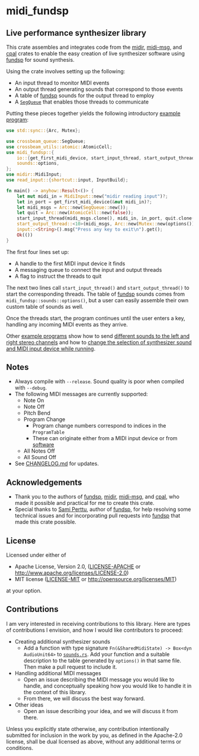 # midi_fundsp

## Live performance synthesizer library

This crate assembles and integrates code from the [midir](https://crates.io/crates/midir), 
[midi-msg](https://crates.io/crates/midi-msg), and [cpal](https://crates.io/crates/cpal) 
crates to enable the easy creation of live synthesizer software using 
[fundsp](https://crates.io/crates/fundsp) for sound synthesis.

Using the crate involves setting up the following:
* An input thread to monitor MIDI events
* An output thread generating sounds that correspond to those events
* A table of [fundsp](https://crates.io/crates/fundsp) sounds for the output thread to employ
* A [`SegQueue`](https://docs.rs/crossbeam/latest/crossbeam/queue/struct.SegQueue.html) that enables those threads to communicate

Putting these pieces together yields the following introductory [example program](https://github.com/gjf2a/midi_fundsp/blob/master/examples/basic_demo.rs):

```rust
use std::sync::{Arc, Mutex};

use crossbeam_queue::SegQueue;
use crossbeam_utils::atomic::AtomicCell;
use midi_fundsp::{
    io::{get_first_midi_device, start_input_thread, start_output_thread},
    sounds::options,
};
use midir::MidiInput;
use read_input::{shortcut::input, InputBuild};

fn main() -> anyhow::Result<()> {
    let mut midi_in = MidiInput::new("midir reading input")?;
    let in_port = get_first_midi_device(&mut midi_in)?;
    let midi_msgs = Arc::new(SegQueue::new());
    let quit = Arc::new(AtomicCell::new(false));
    start_input_thread(midi_msgs.clone(), midi_in, in_port, quit.clone());
    start_output_thread::<10>(midi_msgs, Arc::new(Mutex::new(options())));
    input::<String>().msg("Press any key to exit\n").get();
    Ok(())
}
```

The first four lines set up:
* A handle to the first MIDI input device it finds
* A messaging queue to connect the input and output threads
* A flag to instruct the threads to quit

The next two lines call `start_input_thread()` and `start_output_thread()` to 
start the corresponding threads. The table of [fundsp](https://crates.io/crates/fundsp) 
sounds comes from `midi_fundsp::sounds::options()`, but a user can easily assemble their
own custom table of sounds as well.

Once the threads start, the program continues until the user enters a key, handling any
incoming MIDI events as they arrive.

Other [example programs](https://github.com/gjf2a/midi_fundsp/tree/master/examples) show
how to send [different sounds to the left and right stereo channels](https://github.com/gjf2a/midi_fundsp/blob/master/examples/stereo_demo.rs)
and how to [change the selection of synthesizer sound and MIDI input device while running](https://github.com/gjf2a/midi_fundsp/blob/master/examples/choice_demo.rs).

## Notes
* Always compile with `--release`. Sound quality is poor when compiled with `--debug`.
* The following MIDI messages are currently supported:
  * Note On
  * Note Off
  * Pitch Bend
  * Program Change
    * Program change numbers correspond to indices in the `ProgramTable`
    * These can originate either from a MIDI input device or from [software](https://github.com/gjf2a/midi_fundsp/blob/master/examples/choice_demo.rs)
  * All Notes Off
  * All Sound Off
* See [CHANGELOG.md](https://github.com/gjf2a/midi_fundsp/blob/master/CHANGELOG.md) for updates.

## Acknowledgements
* Thank you to the authors of [fundsp](https://crates.io/crates/fundsp), [midir](https://crates.io/crates/midir), 
[midi-msg](https://crates.io/crates/midi-msg), and [cpal](https://crates.io/crates/cpal), who made it possible and practical for me to create this crate. 
* Special thanks to [Sami Perttu](https://github.com/SamiPerttu), author of [fundsp](https://crates.io/crates/fundsp), for help resolving some technical issues and for incorporating pull requests into [fundsp](https://crates.io/crates/fundsp) that made this crate possible.
  
## License

Licensed under either of

 * Apache License, Version 2.0, ([LICENSE-APACHE](LICENSE-APACHE) or http://www.apache.org/licenses/LICENSE-2.0)
 * MIT license ([LICENSE-MIT](LICENSE-MIT) or http://opensource.org/licenses/MIT)

at your option.

## Contributions

I am very interested in receiving contributions to this library. Here are types of contributions I envision, and how I would like contributors to proceed:
* Creating additional synthesizer sounds
  * Add a function with type signature `Fn(&SharedMidiState) -> Box<dyn AudioUnit64>` to [`sounds.rs`](https://github.com/gjf2a/midi_fundsp/blob/master/src/sounds.rs). Add your function and a suitable description to the table generated by `options()` in that same file. Then make a pull request to include it.
* Handling additional MIDI messages
  * Open an issue describing the MIDI message you would like to handle, and conceptually speaking how you would like to handle it in the context of this library. 
  * From there, we will discuss the best way forward.
* Other ideas
  * Open an issue describing your idea, and we will discuss it from there.

Unless you explicitly state otherwise, any contribution intentionally submitted for inclusion in the work by you, as defined in the Apache-2.0 license, shall be dual licensed as above, without any additional terms or conditions.
